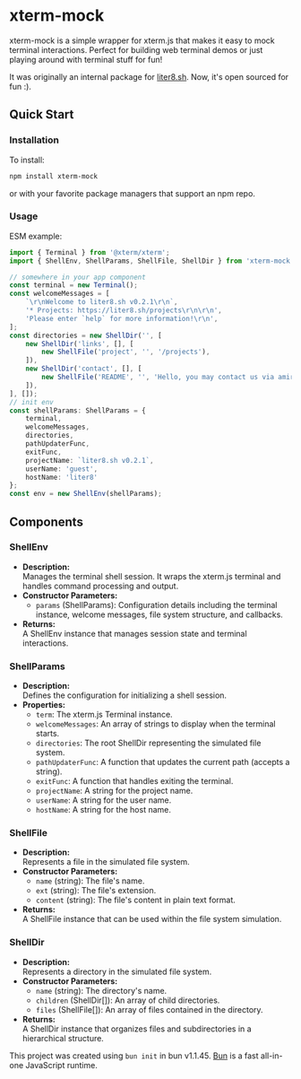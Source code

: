 # xterm-mock
xterm-mock is a simple wrapper for xterm.js that makes it easy to mock terminal interactions. Perfect for building web terminal demos or just playing around with terminal stuff for fun!

It was originally an internal package for [liter8.sh](https://liter8.sh/). Now, it's open sourced for fun :).

## Quick Start

### Installation
To install:

```bash
npm install xterm-mock
```

or with your favorite package managers that support an npm repo.

### Usage
ESM example:
```ts
import { Terminal } from '@xterm/xterm';
import { ShellEnv, ShellParams, ShellFile, ShellDir } from 'xterm-mock';

// somewhere in your app component
const terminal = new Terminal();
const welcomeMessages = [
    `\r\nWelcome to liter8.sh v0.2.1\r\n`,
    '* Projects: https://liter8.sh/projects\r\n\r\n',
    'Please enter `help` for more information!\r\n',
];
const directories = new ShellDir('', [
    new ShellDir('links', [], [
        new ShellFile('project', '', '/projects'),
    ]),
    new ShellDir('contact', [], [
        new ShellFile('README', '', 'Hello, you may contact us via amirkode (github).'),
    ]),
], []);
// init env
const shellParams: ShellParams = {
    terminal,
    welcomeMessages,
    directories,
    pathUpdaterFunc,
    exitFunc,
    projectName: `liter8.sh v0.2.1`,
    userName: 'guest',
    hostName: 'liter8'
};
const env = new ShellEnv(shellParams);
```

## Components

### ShellEnv
- **Description:**  
  Manages the terminal shell session. It wraps the xterm.js terminal and handles command processing and output.
- **Constructor Parameters:**  
  - `params` (ShellParams): Configuration details including the terminal instance, welcome messages, file system structure, and callbacks.
- **Returns:**  
  A ShellEnv instance that manages session state and terminal interactions.

### ShellParams
- **Description:**  
  Defines the configuration for initializing a shell session.
- **Properties:**  
  - `term`: The xterm.js Terminal instance.
  - `welcomeMessages`: An array of strings to display when the terminal starts.
  - `directories`: The root ShellDir representing the simulated file system.
  - `pathUpdaterFunc`: A function that updates the current path (accepts a string).
  - `exitFunc`: A function that handles exiting the terminal.
  - `projectName`: A string for the project name.
  - `userName`: A string for the user name.
  - `hostName`: A string for the host name.

### ShellFile
- **Description:**  
  Represents a file in the simulated file system.
- **Constructor Parameters:**  
  - `name` (string): The file's name.
  - `ext` (string): The file's extension.
  - `content` (string): The file's content in plain text format.
- **Returns:**  
  A ShellFile instance that can be used within the file system simulation.

### ShellDir
- **Description:**  
  Represents a directory in the simulated file system.
- **Constructor Parameters:**  
  - `name` (string): The directory's name.
  - `children` (ShellDir[]): An array of child directories.
  - `files` (ShellFile[]): An array of files contained in the directory.
- **Returns:**  
  A ShellDir instance that organizes files and subdirectories in a hierarchical structure.

This project was created using `bun init` in bun v1.1.45. [Bun](https://bun.sh) is a fast all-in-one JavaScript runtime.
